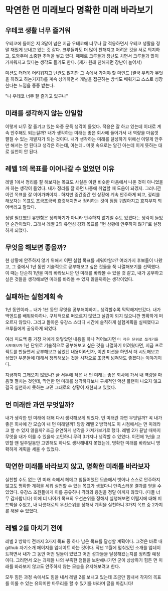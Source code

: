 # 막연한 먼 미래보다 명확한 미래 바라보기

## 우테코 생활 너무 즐거워
우테코에 들어온 지 3달이 넘은 지금 우테코에 너무나 잘 적응하면서 우테코 생활을 정말 재밌게 보내고 있는 것 같다. 크루들과도 더 많이 친해지고 어려운 것을 서로 의지하고, 도와주며 소중한 추억을 쌓고 있다. 때때로 크루들과 장난도 치면서 크루들과 많이 가까워지고 있다는 생각도 들기도 한다. (제가 원래 친해지면 장난이 늘어서)

미션도 더더욱 어려워지고 난관도 많지만 그 속에서 가져야 할 마인드 (결국 우리가 무엇을 하려고 하는거지?)를 계속 상기하면서 개발을 접근하는 방식도 배워가고 스스로 성장한다는 느낌을 종종 받는다. 

"나 우테코 너무 잘 즐기고 있구나"


## 미래를 생각하지 않는 안일함
이렇게 너무 잘 즐기고 있는 와중 문득 생각이 들었다. 적응은 잘 하고 있는데 이대로 계속 안주해도 되는걸까? 내가 생각하는 미래는 좋은 회사에 들어가서 내 역량을 마음껏 펼칠 수 있는 개발자가 되는 것이다. 내가 생각하는 미래를 달성하기 위해선 이렇게 안주만 해서는 안 된다고 생각은 하는데, 아는데.. 머릿 속으로는 알긴 아는데 이게 뜻하는 대로 실천이 안 된다.


## 레벨 1의 목표를 이어나갈 수 없었던 이유
레벨 1에서 정리를 잘 해보자는 목표도 사실은 이런 비슷한 마음에서 나온 것이 아니었을까 하는 생각이 들었다. 내가 정리를 잘 하면 나중에 취업할 때 도움이 되겠지. 그러니깐 이런 목표를 잘 이어가봐야지.. 하지만 중간중간 현 상황에 계속 안주하게 되고, 정리를 해보자는 목표도 조금조금씩 흐릿해지면서 정리하는 것이 점점 귀찮아지고 흐지부지 되어버리고 말았다. 

정말 필요했던 유연함은 정리하기가 아니라 안주하지 않기일 수도 있겠다는 생각이 들었던 순간이었다. 그래서 레벨 2의 유연성 강화 목표를 "현 상황에 안주하지 않기"로 설정하게 되었다.


## 무엇을 해보면 좋을까?
현 상황에 안주하지 않기 위해서 어떤 실험 목표를 세워야할까?
여러가지 후보들이 나왔고, 그 중에서 1년 동안 기술적으로 공부해보고 싶은 것들을 쭉 나열해보기를 선택했다. 이 때는 단순히 1년을 미리 바라보니깐 먼 미래를 바라볼 수 있을 것 같고, 내가 공부하고 싶은 것들을 생각해보면 미래를 바라볼 수 있지 않을까하는 생각이었다. 


## 실패하는 실험계획 속
1년 동안이라... 내가 1년 동안 무엇을 공부해야하지.. 생각할수록 막막해져만갔다. 내가 백엔드를 배워봐야하나. 구체적으로 떠오르지 않았고 실감이 되지 않으니깐 명확하게 떠오르지 않았다. 그리고 돌아온 유강스 스터디 시간에 솔직하게 실험계획을 실패했다고 크루들에게 공유하게 되었다.

여러 피드백 중 가장 저에게 와닿았던 내용을 하나 적어보자면 `더 작은 단위로 쪼개기를 시도해보자` 1년 단위로 기술적으로 공부해보고 싶은 것을 나열하기 어려웠다면, 지금 프로젝트를 만들면서 공부해보고 싶었던 내용이라던가, 이번 미션을 하면서 더 시도해보고 싶었던 부분들에 대해서 정리해보는 것을 시작으로 조금씩 넓혀봐도 좋겠다는 이야기이다.

지금까지 그래오지 않았나? 글 서두에 적은 내 먼 미래는 좋은 회사에 가서 내 역량을 마음껏 펼치는 것인데, 막연한 먼 미래를 생각하다보니 구체적인 액션 플랜이 나오지 않고 결국 실천하지 못하는 고민 그대로의 상황이 재현되고 있었다.


## 먼 미래란 과연 무엇일까?
내가 생각한 먼 미래에 대해 다시 생각해보게 되었다. 먼 미래란 과연 무엇일까? 꼭 내가 좋은 회사에 간 모습이 내 먼 미래일까? 당장 레벨 2 방학식도 이 시점에서는 먼 미래라고 할 수 있지 않을까? 조금 유연하게 생각을 가져가보기로 했다. 레벨 2가 끝날 때까지 무엇을 내가 이룰 수 있을까 고민하니 무려 3가지나 생각할 수 있었다. 이전에 1년을 고민할 땐 일주일동안 고민해도 하나도 생각해내지 못했는데, 명확한 미래를 바라보니 명확하게 계획을 세울 수 있었다. 


## 막연한 미래를 바라보지 않고, 명확한 미래를 바라보자
실천할 수도 없는 먼 미래 속에서 헤메고 힘들어했던 모습에서 벗어나 
스스로 안주하지 않고도 명확한 계획을 세워 실천할 수 있는 목표가 생겼다니 만족스러운 결과를 얻을 수 있었다. 유강스 조원들에게 이를 공유하니 격려와 응원을 정말 아끼지 않았다. (다들 너무 감사합니다)
이에 더 나아가 목표의 우선순위를 정해서 실행해보면 어떨지에 대해 피드백을 주었고, 내 나름대로의 우선순위를 정해서 계획을 실천하니
3가지 목표 중 2가지를 해낼 수 있었다.


## 레벨 2를 마치기 전에
레벨 2 방학식 전까지 3가지 목표 중 하나 남은 목표를 달성할 계획이다. 그것은 바로 내 github 자기소개 페이지를 업데이트 하는 것이다. 작년 11월에 멈춰있던 소개를 업데이트하면서 내가 그 동안 어떤 일들이 있었고 어떤 성과들을 달성해왔는지를 정리할 예정이다. 그러면서 오는 과제들 나의 부족한 점들을 보완해나가면 굳이 상상하기 힘든 먼 미래를 바라보지 않고도 안주하지 않는 모습을 유지해보려고 한다.


모두 힘든 과정 속에서도 힘을 내서 레벨 2를 보내고 있는데 조금만 힘내서 각자의 목표를 이룰 수 있는 유의미한 마무리를 할 수 있기를 바라며 글을 마칩니다!
